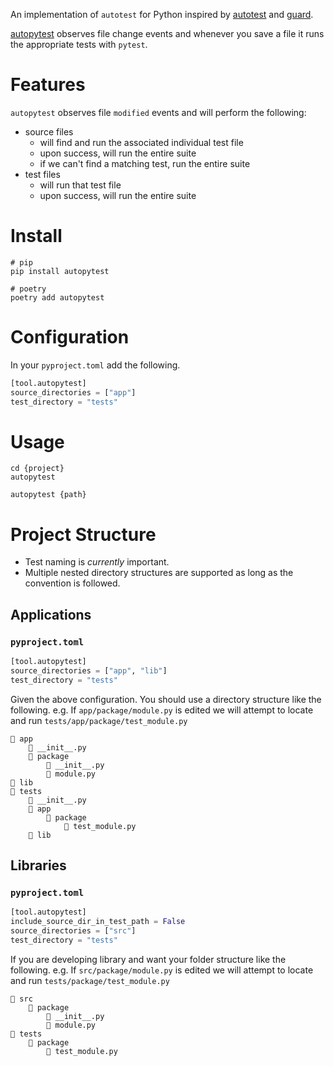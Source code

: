 An implementation of `autotest` for Python inspired by [autotest](https://github.com/grosser/autotest) and [guard](https://github.com/guard/guard).

[autopytest](https://pypi.org/project/autopytest/) observes file change events and whenever you save a file it runs the appropriate tests with `pytest`.

# Features
`autopytest` observes file `modified` events and will perform the following:

* source files
  * will find and run the associated individual test file
  * upon success, will run the entire suite
  * if we can't find a matching test, run the entire suite
* test files
  * will run that test file
  * upon success, will run the entire suite

# Install

```shell
# pip
pip install autopytest

# poetry
poetry add autopytest
```

# Configuration

In your `pyproject.toml` add the following.

```python
[tool.autopytest]
source_directories = ["app"]
test_directory = "tests"
```

# Usage

```shell
cd {project}
autopytest

autopytest {path}
```

# Project Structure

* Test naming is *currently* important.
* Multiple nested directory structures are supported as long as the convention is followed.

## Applications

### `pyproject.toml`
```python
[tool.autopytest]
source_directories = ["app", "lib"]
test_directory = "tests"
```

Given the above configuration. You should use a directory structure like the following. e.g. If `app/package/module.py` is edited we will attempt to locate and run `tests/app/package/test_module.py`

```
📁 app
    📄 __init__.py
    📁 package
        📄 __init__.py
        📄 module.py
📁 lib
📁 tests
    📄 __init__.py
    📁 app
        📁 package
            📄 test_module.py
    📁 lib
```

## Libraries

### `pyproject.toml`
```python
[tool.autopytest]
include_source_dir_in_test_path = False
source_directories = ["src"]
test_directory = "tests"
```

If you are developing library and want your folder structure like the following. e.g. If `src/package/module.py` is edited we will attempt to locate and run `tests/package/test_module.py`

```
📁 src
    📁 package
        📄 __init__.py
        📄 module.py
📁 tests
    📁 package
        📄 test_module.py
```
